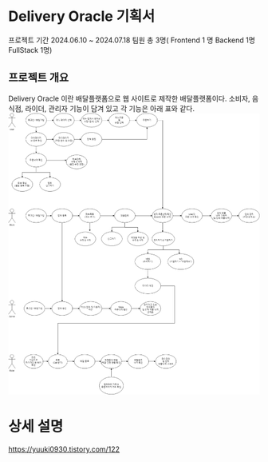 # Delivery Oracle 기획서

프로젝트 기간
2024.06.10 ~ 2024.07.18
팀원 총 3명( Frontend 1 명 Backend 1명 FullStack 1명)


## 프로젝트 개요
Delivery Oracle 이란 배달플랫폼으로 웹 사이트로 제작한 배달플랫폼이다.
소비자, 음식점, 라이더, 관리자 기능이 담겨 있고 각 기능은 아래 표와 같다.
![or](source/oracel1.png)


# 상세 설명

https://yuuki0930.tistory.com/122
